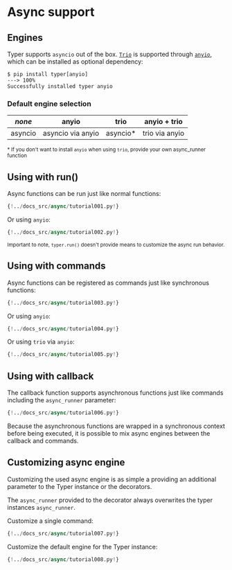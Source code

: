 # Async support

## Engines

Typer supports `asyncio` out of the box. <a href="https://github.com/python-trio/trio" class="external-link" target="_blank"><code>Trio</code></a> is supported through 
<a href="https://github.com/agronholm/anyio" class="external-link" target="_blank"><code>anyio</code></a>, which can be installed as optional dependency:

<div class="termy">

```console
$ pip install typer[anyio]
---> 100%
Successfully installed typer anyio
```

</div>

### Default engine selection

*none* | anyio | trio | anyio + trio
--- | --- | --- | ---
asyncio | asyncio via anyio | asyncio* | trio via anyio

<small>* If you don't want to install `anyio` when using `trio`, provide your own async_runner function</small>

## Using with run()

Async functions can be run just like normal functions:

```Python
{!../docs_src/async/tutorial001.py!}
```

Or using `anyio`:

```Python
{!../docs_src/async/tutorial002.py!}
```

<small>Important to note, `typer.run()` doesn't provide means to customize the async run behavior.</small>

## Using with commands

Async functions can be registered as commands just like synchronous functions:

```Python
{!../docs_src/async/tutorial003.py!}
```

Or using `anyio`:

```Python
{!../docs_src/async/tutorial004.py!}
```

Or using `trio` via `anyio`:

```Python
{!../docs_src/async/tutorial005.py!}
```

## Using with callback

The callback function supports asynchronous functions just like commands including the `async_runner` parameter:

```Python
{!../docs_src/async/tutorial006.py!}
```

Because the asynchronous functions are wrapped in a synchronous context before being executed, it is possible to mix async engines between the callback and commands.

## Customizing async engine

Customizing the used async engine is as simple a providing an additional parameter to the Typer instance or the decorators.

The `async_runner` provided to the decorator always overwrites the typer instances `async_runner`.

Customize a single command:

```Python
{!../docs_src/async/tutorial007.py!}
```

Customize the default engine for the Typer instance:

```Python
{!../docs_src/async/tutorial008.py!}
```
